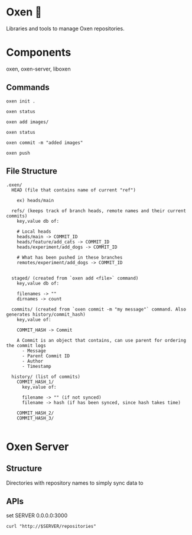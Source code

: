 # Oxen 🐂

Libraries and tools to manage Oxen repositories.

# Components

oxen, oxen-server, liboxen

## Commands

`oxen init .`

`oxen status`

`oxen add images/`

`oxen status`

`oxen commit -m "added images"`

`oxen push`


## File Structure

```
.oxen/
  HEAD (file that contains name of current "ref")

    ex) heads/main

  refs/ (keeps track of branch heads, remote names and their current commits)
    key,value db of:

    # Local heads
    heads/main -> COMMIT_ID
    heads/feature/add_cats -> COMMIT_ID
    heads/experiment/add_dogs -> COMMIT_ID

    # What has been pushed in these branches
    remotes/experiment/add_dogs -> COMMIT_ID


  staged/ (created from `oxen add <file>` command)
    key,value db of:

    filenames -> ""
    dirnames -> count

  commits/ (created from `oxen commit -m "my message"` command. Also generates history/commit_hash)
    key,value of:

    COMMIT_HASH -> Commit

    A Commit is an object that contains, can use parent for ordering the commit logs
      - Message
      - Parent Commit ID
      - Author
      - Timestamp

  history/ (list of commits)
    COMMIT_HASH_1/
      key,value of:

      filename -> "" (if not synced)
      filename -> hash (if has been synced, since hash takes time)

    COMMIT_HASH_2/
    COMMIT_HASH_3/
  
```

# Oxen Server

## Structure

Directories with repository names to simply sync data to

## APIs

set SERVER 0.0.0.0:3000

`curl "http://$SERVER/repositories"`

```
```
